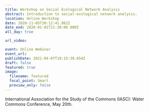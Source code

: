 ```yaml
---
title: Workshop on Social Ecological Network Analysis
abstract: Introduction to social-ecological network analysis.
location: Online Workshop
date: 2020-11-05T20:12:41.862Z
date_end: 2020-01-01T21:30:00.000Z
all_day: true

url_video:

event: Online Webinar
event_url:
publishDate: 2021-04-07T19:15:39.654Z
draft: false
featured: true
image:
  filename: featured
  focal_point: Smart
  preview_only: false
---
```

International Association for the Study of the Commons (IASC): Water Commons Conference, May 20th.
